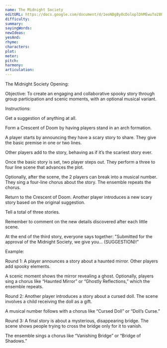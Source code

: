 ```yaml
---
name: The Midnight Society
editURL: https://docs.google.com/document/d/1eoNDgByOcDoloplDhMEwuTo28PDCfvvvThzWmb7Zf0E/edit
difficulty: 
summary: 
sayingWords: 
newIdeas: 
yesAnd: 
rhyme: 
characters: 
plot: 
meter: 
pitch: 
harmony: 
articulation: 
---
```


The Midnight Society Opening:

Objective: To create an engaging and collaborative spooky story through group participation and scenic moments, with an optional musical variant.

Instructions:

Get a suggestion of anything at all.

Form a Crescent of Doom by having players stand in an arch formation.

A player starts by announcing they have a scary story to share. They give the basic premise in one or two lines.

Other players add to the story, behaving as if it’s the scariest story ever.

Once the basic story is set, two player steps out. They perform a three to four line scene that advances the plot.

Optionally, after the scene, the 2 players can break into a musical number. They sing a four-line chorus about the story. The ensemble repeats the chorus.

Return to the Crescent of Doom. Another player introduces a new scary story based on the original suggestion.

Tell a total of three stories.

Remember to comment on the new details discovered after each little scene.

At the end of the third story, everyone says together: "Submitted for the approval of the Midnight Society, we give you... (SUGGESTION)\!"

Example:

Round 1: A player announces a story about a haunted mirror. Other players add spooky elements. 

A scenic moment shows the mirror revealing a ghost. Optionally, players sing a chorus like “Haunted Mirror” or “Ghostly Reflections,” which the ensemble repeats.

Round 2: Another player introduces a story about a cursed doll. The scene involves a child receiving the doll as a gift. 

A musical number follows with a chorus like “Cursed Doll” or “Doll’s Curse.”

Round 3: A final story is about a mysterious, disappearing bridge. The scene shows people trying to cross the bridge only for it to vanish. 

The ensemble sings a chorus like “Vanishing Bridge” or “Bridge of Shadows.”